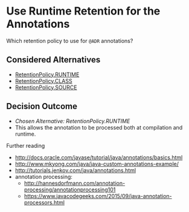 # Use Runtime Retention for the Annotations

Which retention policy to use for `@ADR` annotations?

## Considered Alternatives

- [RetentionPolicy.RUNTIME](https://docs.oracle.com/javase/8/docs/api/java/lang/annotation/RetentionPolicy.html#RUNTIME)
- [RetentionPolicy.CLASS](https://docs.oracle.com/javase/8/docs/api/java/lang/annotation/RetentionPolicy.html#CLASS)
- [RetentionPolicy.SOURCE](https://docs.oracle.com/javase/8/docs/api/java/lang/annotation/RetentionPolicy.html#SOURCE)

## Decision Outcome

- *Chosen Alternative: RetentionPolicy.RUNTIME*
- This allows the annotation to be processed both at compilation and runtime.

Further reading

- <http://docs.oracle.com/javase/tutorial/java/annotations/basics.html>
- <http://www.mkyong.com/java/java-custom-annotations-example/>
- <http://tutorials.jenkov.com/java/annotations.html>
- annotation processing:
  - <http://hannesdorfmann.com/annotation-processing/annotationprocessing101>
  - <https://www.javacodegeeks.com/2015/09/java-annotation-processors.html>
